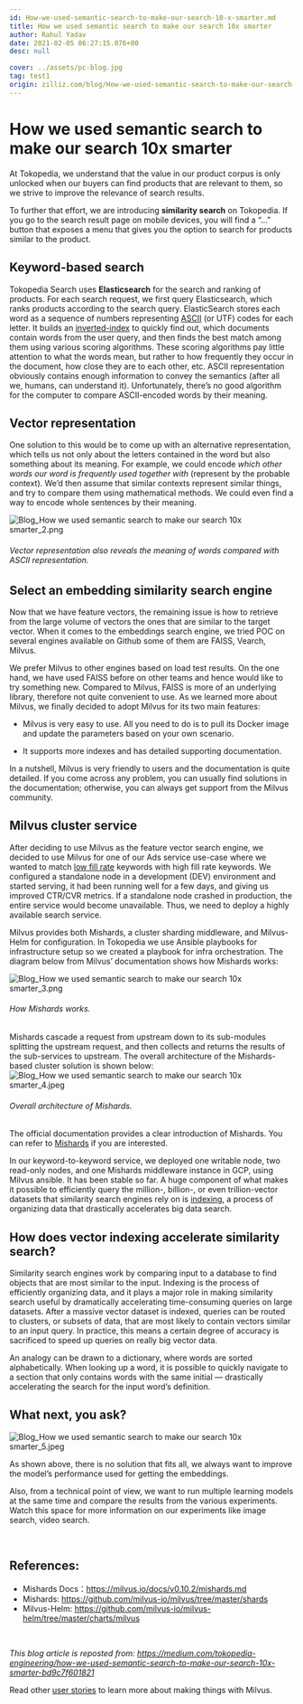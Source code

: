 ```yaml
---
id: How-we-used-semantic-search-to-make-our-search-10-x-smarter.md
title: How we used semantic search to make our search 10x smarter
author: Rahul Yadav
date: 2021-02-05 06:27:15.076+00
desc: null

cover: ../assets/pc-blog.jpg
tag: test1
origin: zilliz.com/blog/How-we-used-semantic-search-to-make-our-search-10-x-smarter
---
```


# How we used semantic search to make our search 10x smarter

At Tokopedia, we understand that the value in our product corpus is only unlocked when our buyers can find products that are relevant to them, so we strive to improve the relevance of search results.

To further that effort, we are introducing **similarity search** on Tokopedia. If you go to the search result page on mobile devices, you will find a “…” button that exposes a menu that gives you the option to search for products similar to the product.

## Keyword-based search

Tokopedia Search uses **Elasticsearch** for the search and ranking of products. For each search request, we first query Elasticsearch, which ranks products according to the search query. ElasticSearch stores each word as a sequence of numbers representing [ASCII](https://en.wikipedia.org/wiki/ASCII) (or UTF) codes for each letter. It builds an [inverted-index](https://en.wikipedia.org/wiki/Inverted_index) to quickly find out, which documents contain words from the user query, and then finds the best match among them using various scoring algorithms. These scoring algorithms pay little attention to what the words mean, but rather to how frequently they occur in the document, how close they are to each other, etc. ASCII representation obviously contains enough information to convey the semantics (after all we, humans, can understand it). Unfortunately, there’s no good algorithm for the computer to compare ASCII-encoded words by their meaning.

## Vector representation

One solution to this would be to come up with an alternative representation, which tells us not only about the letters contained in the word but also something about its meaning. For example, we could encode _which other words our word is frequently used together with_ (represent by the probable context). We’d then assume that similar contexts represent similar things, and try to compare them using mathematical methods. We could even find a way to encode whole sentences by their meaning.

![Blog_How we used semantic search to make our search 10x smarter_2.png](https://zilliz-cms.s3.us-west-2.amazonaws.com/Blog_How_we_used_semantic_search_to_make_our_search_10x_smarter_2_776af567a8.png)

###### _Vector representation also reveals the meaning of words compared with ASCII representation._

## Select an embedding similarity search engine

Now that we have feature vectors, the remaining issue is how to retrieve from the large volume of vectors the ones that are similar to the target vector. When it comes to the embeddings search engine, we tried POC on several engines available on Github some of them are FAISS, Vearch, Milvus.

We prefer Milvus to other engines based on load test results. On the one hand, we have used FAISS before on other teams and hence would like to try something new. Compared to Milvus, FAISS is more of an underlying library, therefore not quite convenient to use. As we learned more about Milvus, we finally decided to adopt Milvus for its two main features:

- Milvus is very easy to use. All you need to do is to pull its Docker image and update the parameters based on your own scenario.

- It supports more indexes and has detailed supporting documentation.

In a nutshell, Milvus is very friendly to users and the documentation is quite detailed. If you come across any problem, you can usually find solutions in the documentation; otherwise, you can always get support from the Milvus community.

## Milvus cluster service

After deciding to use Milvus as the feature vector search engine, we decided to use Milvus for one of our Ads service use-case where we wanted to match [low fill rate](https://www.tradegecko.com/blog/wholesale-management/what-is-fill-rate-and-why-does-it-matter-for-wholesalers) keywords with high fill rate keywords. We configured a standalone node in a development (DEV) environment and started serving, it had been running well for a few days, and giving us improved CTR/CVR metrics. If a standalone node crashed in production, the entire service would become unavailable. Thus, we need to deploy a highly available search service.

Milvus provides both Mishards, a cluster sharding middleware, and Milvus-Helm for configuration. In Tokopedia we use Ansible playbooks for infrastructure setup so we created a playbook for infra orchestration. The diagram below from Milvus’ documentation shows how Mishards works:

![Blog_How we used semantic search to make our search 10x smarter_3.png](https://zilliz-cms.s3.us-west-2.amazonaws.com/Blog_How_we_used_semantic_search_to_make_our_search_10x_smarter_3_4fa0c8a1a1.png)

###### _How Mishards works._

Mishards cascade a request from upstream down to its sub-modules splitting the upstream request, and then collects and returns the results of the sub-services to upstream. The overall architecture of the Mishards-based cluster solution is shown below:
![Blog_How we used semantic search to make our search 10x smarter_4.jpeg](https://zilliz-cms.s3.us-west-2.amazonaws.com/Blog_How_we_used_semantic_search_to_make_our_search_10x_smarter_4_724618be4e.jpeg)

###### _Overall architecture of Mishards._

The official documentation provides a clear introduction of Mishards. You can refer to [Mishards](https://milvus.io/cn/docs/v0.10.2/mishards.md) if you are interested.

In our keyword-to-keyword service, we deployed one writable node, two read-only nodes, and one Mishards middleware instance in GCP, using Milvus ansible. It has been stable so far. A huge component of what makes it possible to efficiently query the million-, billion-, or even trillion-vector datasets that similarity search engines rely on is [indexing](https://milvus.io/docs/v0.10.5/index.md), a process of organizing data that drastically accelerates big data search.

## How does vector indexing accelerate similarity search?

Similarity search engines work by comparing input to a database to find objects that are most similar to the input. Indexing is the process of efficiently organizing data, and it plays a major role in making similarity search useful by dramatically accelerating time-consuming queries on large datasets. After a massive vector dataset is indexed, queries can be routed to clusters, or subsets of data, that are most likely to contain vectors similar to an input query. In practice, this means a certain degree of accuracy is sacrificed to speed up queries on really big vector data.

An analogy can be drawn to a dictionary, where words are sorted alphabetically. When looking up a word, it is possible to quickly navigate to a section that only contains words with the same initial — drastically accelerating the search for the input word’s definition.

## What next, you ask?

![Blog_How we used semantic search to make our search 10x smarter_5.jpeg](https://zilliz-cms.s3.us-west-2.amazonaws.com/Blog_How_we_used_semantic_search_to_make_our_search_10x_smarter_5_035480c8af.jpeg)

As shown above, there is no solution that fits all, we always want to improve the model’s performance used for getting the embeddings.

Also, from a technical point of view, we want to run multiple learning models at the same time and compare the results from the various experiments. Watch this space for more information on our experiments like image search, video search.

<br/>

## References:

- Mishards Docs：https://milvus.io/docs/v0.10.2/mishards.md
- Mishards: https://github.com/milvus-io/milvus/tree/master/shards
- Milvus-Helm: https://github.com/milvus-io/milvus-helm/tree/master/charts/milvus

<br/>

_This blog article is reposted from: https://medium.com/tokopedia-engineering/how-we-used-semantic-search-to-make-our-search-10x-smarter-bd9c7f601821_

Read other [user stories](https://zilliz.com/user-stories) to learn more about making things with Milvus.
